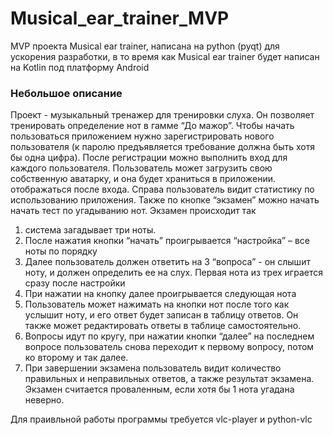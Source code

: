 # Musical_ear_trainer_MVP
MVP проекта Musical ear trainer, написана на python (pyqt) для ускорения разработки, в то время как Musical ear trainer будет написан на Kotlin под платформу Android

### Небольшое описание

Проект - музыкальный тренажер для тренировки слуха. Он позволяет тренировать определение нот в гамме “До мажор”. Чтобы начать пользоваться приложением нужно зарегистрировать нового пользователя (к паролю предъявляется требование должна быть хотя бы одна цифра). 
После регистрации можно выполнить вход для каждого пользователя. Пользователь может загрузить свою собственную аватарку, и она будет храниться в приложении. отображаться после входа. Справа пользователь видит статистику по использованию приложения. Также по кнопке “экзамен” можно начать начать тест по угадыванию нот. 
Экзамен происходит так 
1. система загадывает три ноты. 
2. После нажатия кнопки “начать” проигрывается “настройка” – все ноты по порядку
3. Далее пользователь должен ответить на 3 “вопроса” - он слышит ноту, и должен определить ее на слух. Первая нота из трех играется сразу после настройки
4. При нажатии на кнопку далее проигрывается следующая нота
5. Пользователь может нажимать на кнопки нот после того как услышит ноту, и его ответ будет записан в таблицу ответов. Он также может редактировать ответы в таблице самостоятельно.
6. Вопросы идут по кругу, при нажатии кнопки “далее” на последнем вопросе пользователь снова переходит к первому вопросу, потом ко второму и так далее.
7. При завершении экзамена пользователь видит количество правильных и неправильных ответов, а также результат экзамена. Экзамен считается проваленным, если хотя бы 1 нота угадана неверно.

Для праивльной работы программы требуется vlc-player и python-vlc
